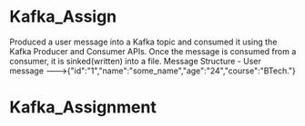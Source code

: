 # Kafka_Assign
Produced a user message into a Kafka topic and consumed it using the Kafka Producer and Consumer APIs.
Once the message is consumed from a consumer, it is sinked(written) into a file.
Message Structure - User message --->{"id":"1","name":"some_name","age":"24","course":"BTech."}
# Kafka_Assignment
